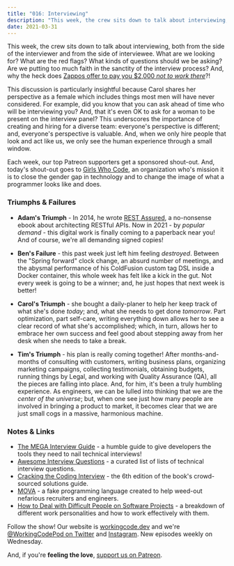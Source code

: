 ```yaml
---
title: "016: Interviewing"
description: "This week, the crew sits down to talk about interviewing, both from the side of the interviewer and from the side of interviewee. What are we looking for? What are the red flags? What kinds of questions should we be asking?"
date: 2021-03-31
---
```


<script async defer onload="redcircleIframe();" src="https://api.podcache.net/embedded-player/sh/30227421-bc27-45c2-bfb4-861def7dd4cc/ep/744eea2b-add6-40c2-8b11-875ea16baf09"></script><div class="redcirclePlayer-744eea2b-add6-40c2-8b11-875ea16baf09"></div>

This week, the crew sits down to talk about interviewing, both from the side of the interviewer and from the side of interviewee. What are we looking for? What are the red flags? What kinds of questions should we be asking? Are we putting too much faith in the sanctity of the interview process? And, why the heck does [Zappos offer to pay you $2,000 _not to work there_][zappos-quit]?!

This discussion is particularly insightful because Carol shares her perspective as a female which includes things most men will have never considered. For example, did you know that you can ask ahead of time who will be interviewing you? And, that it's even OK to ask for a woman to be present on the interview panel? This underscores the importance of creating and hiring for a diverse team: everyone's perspective is different; and, everyone's perspective is valuable. And, when we only hire people that look and act like us, we only see the human experience through a small window.

Each week, our top Patreon supporters get a sponsored shout-out. And, today's shout-out goes to [Girls Who Code][girls-who-code], an organization who's mission it is to close the gender gap in technology and to change the image of what a programmer looks like and does.

### Triumphs &amp; Failures

* **Adam's Triumph** - In 2014, he wrote [REST Assured][rest-assured], a no-nonsense ebook about architecting RESTful APIs. Now in 2021 - by _popular demand_ - this digital work is finally coming to a paperback near you! And of course, we're all demanding signed copies!

* **Ben's Failure** - this past week just left him feeling _destroyed_. Between the "Spring forward" clock change, an absurd number of meetings, and the abysmal performance of his ColdFusion custom tag DSL inside a Docker container, this whole week has felt like a kick in the gut. Not every week is going to be a winner; and, he just hopes that next week is better!

* **Carol's Triumph** - she bought a daily-planer to help her keep track of what she's done _today_; and, what she needs to get done _tomorrow_. Part optimization, part self-care, writing everything down allows her to see a clear record of what she's accomplished; which, in turn, allows her to embrace her own success and feel good about stepping away from her desk when she needs to take a break.

* **Tim's Triumph** - his plan is really coming together! After months-and-months of consulting with customers, writing business plans, organizing marketing campaigns, collecting testimonials, obtaining budgets, running things by Legal, and working with Quality Assurance (QA), all the pieces are falling into place. And, for him, it's been a truly humbling experience. As engineers, we can be lulled into thinking that we are the _center of the universe_; but, when one see just how many people are involved in bringing a product to market, it becomes clear that we are just small cogs in a massive, harmonious machine.

### Notes &amp; Links

* [The MEGA Interview Guide](https://github.com/danieldelcore/mega-interview-guide) - a humble guide to give developers the tools they need to nail technical interviews!
* [Awesome Interview Questions](https://github.com/DopplerHQ/awesome-interview-questions) - a curated list of lists of technical interview questions.
* [Cracking the Coding Interview](https://github.com/careercup/CtCI-6th-Edition) - the 6th edition of the book's crowd-sourced solutions guide.
* [MOVA](https://www.theregister.com/2021/03/10/fake_mova_programming) - a fake programming language created to help weed-out nefarious recruiters and engineers.
* [How to Deal with Difficult People on Software Projects](https://www.howtodeal.dev/) - a breakdown of different work personalities and how to work effectively with them.

Follow the show! Our website is [workingcode.dev][working-code] and we're [@WorkingCodePod on Twitter][working-code-twitter] and [Instagram][working-code-instagram]. New episodes weekly on Wednesday.

And, if you're **feeling the love**, [support us on Patreon][working-code-patreon].


[girls-who-code]: https://girlswhocode.com/

[rest-assured]: https://restassuredbook.com/

[working-code]: https://workingcode.dev/

[working-code-instagram]: https://www.instagram.com/workingcodepod/

[working-code-patreon]: https://www.patreon.com/workingcodepod

[working-code-twitter]: https://twitter.com/WorkingCodePod

[zappos-quit]: https://www.businessinsider.com/zappos-tony-hsieh-paid-new-workers-to-quit-the-offer-2020-11
